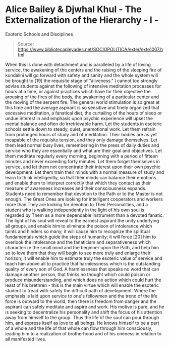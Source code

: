 # Alice Bailey & Djwhal Khul - The Externalization of the Hierarchy - I -
Esoteric Schools and Disciplines

> Source: https://www.bibliotecapleyades.net/SOCIOPOLITICA/exter/exte1007.html

When this is done with detachment and is paralleled by a life of loving service, the awakening of the centers and the raising of the sleeping fire of kundalini will go forward with safety and sanity and the whole system will be brought to [19] the requisite stage of "aliveness." I cannot too strongly advise students against the following of intensive meditation processes for hours at a time, or against practices which have for their objective the arousing of the fires of the body, the awakening of a particular center and the moving of the serpent fire. The general world stimulation is so great at this time and the average aspirant is so sensitive and finely organized that excessive meditation, a fanatical diet, the curtailing of the hours of sleep or undue interest in and emphasis upon psychic experience will upset the mental balance and often do irretrievable harm.
Let the students in esoteric schools settle down to steady, quiet, unemotional work. Let them refrain from prolonged hours of study and of meditation. Their bodies are as yet incapable of the requisite tension, and they only damage themselves. Let them lead normal busy lives, remembering in the press of daily duties and service who they are essentially and what are their goal and objectives. Let them meditate regularly every morning, beginning with a period of fifteen minutes and never exceeding forty minutes. Let them forget themselves in service, and let them not concentrate their interest upon their own psychic development. Let them train their minds with a normal measure of study and learn to think intelligently, so that their minds can balance their emotions and enable them to interpret correctly that which they contact as their measure of awareness increases and their consciousness expands.
Students need to remember that devotion to the Path or to the Master is not enough. The Great Ones are looking for intelligent cooperators and workers more than They are looking for devotion to Their Personalities, and a student who is walking independently in the light of his own soul is regarded by Them as a more dependable instrument than a devoted fanatic. The light of his soul will reveal to the earnest aspirant the unity underlying all groups, and enable him to eliminate the poison of intolerance which taints and hinders so many; it will cause him to recognize the spiritual fundamentals which guide the steps of humanity; it will force [20] him to overlook the intolerance and the fanaticism and separativeness which characterize the small mind and the beginner upon the Path, and help him so to love them that they will begin to see more truly and enlarge their horizon; it will enable him to estimate truly the esoteric value of service and teach him above all to practice that harmlessness which is the outstanding quality of every son of God. A harmlessness that speaks no word that can damage another person, that thinks no thought which could poison or produce misunderstanding, and which does no action which could hurt the least of his brethren - this is the main virtue which will enable the esoteric student to tread with safety the difficult path of development. Where the emphasis is laid upon service to one's fellowmen and the trend of the life force is outward to the world, then there is freedom from danger and the aspirant can safely meditate and aspire and work. His motive is pure, and he is seeking to decentralize his personality and shift the focus of his attention away from himself to the group. Thus the life of the soul can pour through him, and express itself as love to all beings. He knows himself to be a part of a whole and the life of that whole can flow through him consciously, leading him to a realization of brotherhood and of his oneness in relation to all manifested lives.
